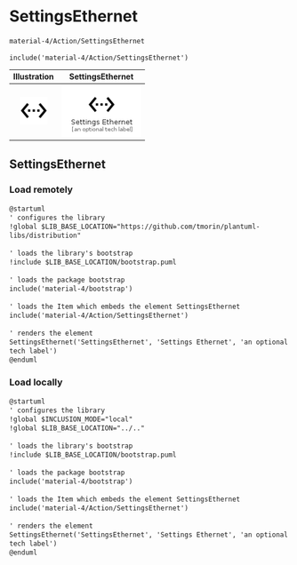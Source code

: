 # SettingsEthernet


```text
material-4/Action/SettingsEthernet
```

```text
include('material-4/Action/SettingsEthernet')
```



| Illustration | SettingsEthernet |
| :---: | :---: |
| ![illustration for Illustration](../../material-4/Action/SettingsEthernet.png) | ![illustration for SettingsEthernet](../../material-4/Action/SettingsEthernet.Local.png) |




## SettingsEthernet

### Load remotely
```plantuml
@startuml
' configures the library
!global $LIB_BASE_LOCATION="https://github.com/tmorin/plantuml-libs/distribution"

' loads the library's bootstrap
!include $LIB_BASE_LOCATION/bootstrap.puml

' loads the package bootstrap
include('material-4/bootstrap')

' loads the Item which embeds the element SettingsEthernet
include('material-4/Action/SettingsEthernet')

' renders the element
SettingsEthernet('SettingsEthernet', 'Settings Ethernet', 'an optional tech label')
@enduml
```

### Load locally
```plantuml
@startuml
' configures the library
!global $INCLUSION_MODE="local"
!global $LIB_BASE_LOCATION="../.."

' loads the library's bootstrap
!include $LIB_BASE_LOCATION/bootstrap.puml

' loads the package bootstrap
include('material-4/bootstrap')

' loads the Item which embeds the element SettingsEthernet
include('material-4/Action/SettingsEthernet')

' renders the element
SettingsEthernet('SettingsEthernet', 'Settings Ethernet', 'an optional tech label')
@enduml
```

